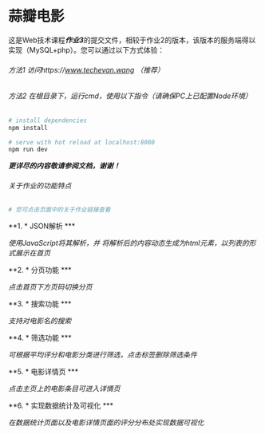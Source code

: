 # 蒜瓣电影

这是Web技术课程***作业3***的提交文件，相较于作业2的版本，该版本的服务端得以实现（MySQL+php）。您可以通过以下方式体验：

###### 方法1 访问https://www.techevan.wang （推荐）

###### 方法2 在根目录下，运行cmd，使用以下指令（请确保PC上已配置Node环境）
``` bash
# install dependencies
npm install

# serve with hot reload at localhost:8080
npm run dev

```

***更详尽的内容敬请参阅文档，谢谢！***



###### 关于作业的功能特点

``` bash
# 您可点击页面中的关于作业链接查看
```

**1. * JSON解析 ***

*使用JavaScript将其解析，并 将解析后的内容动态生成为html元素，以列表的形式展示在首页*

**2. * 分页功能 ***

*点击首页下方页码切换分页*

**3. * 搜索功能 ***

*支持对电影名的搜索*

**4. * 筛选功能 ***

*可根据平均评分和电影分类进行筛选，点击标签删除筛选条件*

**5. * 电影详情页 ***

*点击主页上的电影条目可进入详情页*

**6. * 实现数据统计及可视化 ***

*在数据统计页面以及电影详情页面的评分分布处实现数据可视化*
